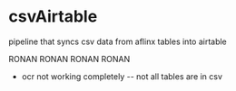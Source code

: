 # csvAirtable

pipeline that syncs csv data from aflinx tables into airtable


RONAN RONAN RONAN RONAN
* ocr not working completely -- not all tables are in csv